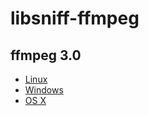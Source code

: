 # libsniff-ffmpeg

## ffmpeg 3.0

- [Linux][linux]
- [Windows][win32]
- [OS X][darwin]

[linux]: http://johnvansickle.com/ffmpeg
[win32]: https://ffmpeg.zeranoe.com/builds
[darwin]: https://evermeet.cx/ffmpeg
